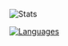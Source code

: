 ![Stats](https://github-readme-stats.vercel.app/api?username=itzskyreed&show_icons=true&theme=radical)

[![Languages](https://github-readme-stats.vercel.app/api/top-langs/?username=itzskyreed&layout=donut-vertical&card_width=465&theme=radical&&langs_count=10)](https://github.com/anuraghazra/github-readme-stats)
